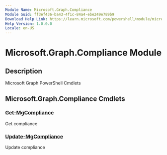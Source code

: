 ```yaml
---
Module Name: Microsoft.Graph.Compliance
Module Guid: ff3ef436-ba43-4f1c-84a4-ebe249e789b9
Download Help Link: https://learn.microsoft.com/powershell/module/microsoft.graph.compliance
Help Version: 1.0.0.0
Locale: en-US
---
```


# Microsoft.Graph.Compliance Module
## Description
Microsoft Graph PowerShell Cmdlets

## Microsoft.Graph.Compliance Cmdlets
### [Get-MgCompliance](Get-MgCompliance.md)
Get compliance

### [Update-MgCompliance](Update-MgCompliance.md)
Update compliance

